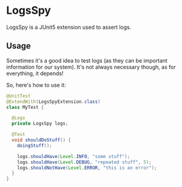 # LogsSpy

LogsSpy is a JUnit5 extension used to assert logs.

## Usage

Sometimes it's a good idea to test logs (as they can be important information for our system). It's not always necessary though, as for everything, it depends!

So, here's how to use it:

```java
@UnitTest
@ExtendWith(LogsSpyExtension.class)
class MyTest {

  @Logs
  private LogsSpy logs;

  @Test
  void shouldDoStuff() {
    doingStuff();

    logs.shouldHave(Level.INFO, "some stuff");
    logs.shouldHave(Level.DEBUG, "repeated stuff", 5);
    logs.shouldNotHave(Level.ERROR, "this is an error");
  }
}
```
